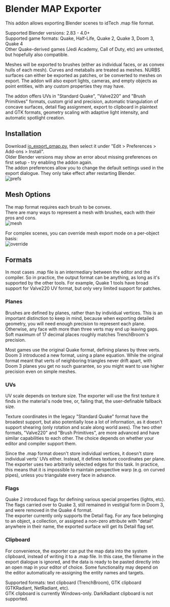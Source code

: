 # Blender MAP Exporter

This addon allows exporting Blender scenes to idTech .map file format.

Supported Blender versions: 2.83 - 4.0+  
Supported game formats: Quake, Half-Life, Quake 2, Quake 3, Doom 3, Quake 4  
Other Quake-derived games (Jedi Academy, Call of Duty, etc) are untested, but hopefully also compatible.

Meshes will be exported to brushes (either as individual faces, or as convex hulls of each mesh). Curves and metaballs are treated as meshes. NURBS surfaces can either be exported as patches, or be converted to meshes on export. The addon will also export lights, cameras, and empty objects as point entities, with any custom properties they may have.

The addon offers UVs in "Standard Quake", "Valve220" and "Brush Primitives" formats, custom grid and precision, automatic triangulation of concave surfaces, detail flag assignment, export to clipboard in plaintext and GTK formats, geometry scaling with adaptive light intensity, and automatic spotlight creation.


## Installation
Download [io_export_qmap.py](https://github.com/c-d-a/io_export_qmap/raw/master/io_export_qmap.py), then select it under "Edit > Preferences > Add-ons > Install".  
Older Blender versions may show an error about missing preferences on first setup - try enabling the addon again.  
The addon preferences allow you to change the default settings used in the export dialogue. They only take effect after restarting Blender.  
![prefs](https://user-images.githubusercontent.com/55441216/211974555-07463f1c-f5a6-4b94-90e4-abfb86a8aba9.png)


## Mesh Options
The map format requires each brush to be convex.  
There are many ways to represent a mesh with brushes, each with their pros and cons.  
![mesh](https://user-images.githubusercontent.com/55441216/187100469-4b5e427d-c0ab-420b-aa68-8abb5e55ddb0.gif)

For complex scenes, you can override mesh export mode on a per-object basis:  
![override](https://user-images.githubusercontent.com/55441216/211972711-d9cb4629-8ee1-41fa-8a00-831bee7d14ff.png)



## Formats
In most cases .map file is an intermediary between the editor and the compiler. So in practice, the output format can be anything, as long as it's supported by the other tools. For example, Quake 1 tools have broad support for Valve220 UV format, but only very limited support for patches.

### Planes
Brushes are defined by planes, rather than by individual vertices. This is an important distinction to keep in mind, because when exporting detailed geometry, you will need enough precision to represent each plane. Otherwise, any face with more than three verts may end up leaving gaps. Soft maximum of 17 decimal places roughly matches TrenchBroom's precision.  

Most games use the original Quake format, defining planes by three verts. Doom 3 introduced a new format, using a plane equation. While the original format meant that verts of neighboring triangles never drift apart, with Doom 3 planes you get no such guarantee, so you might want to use higher precision even on simple meshes.

### UVs
UV scale depends on texture size. The exporter will use the first texture it finds in the material's node tree, or, failing that, the user-definable fallback size.

Texture coordinates in the legacy "Standard Quake" format have the broadest support, but also potentially lose a lot of information, as it doesn't support shearing (only rotation and scale along world axes). The two other formats, "Valve220" and "Brush Primitives", are more advanced and have similar capabilities to each other. The choice depends on whether your editor and compiler support them.

Since the .map format doesn't store individual vertices, it doesn't store individual verts' UVs either. Instead, it defines texture coordinates per plane. The exporter uses two arbitrarily selected edges for this task. In practice, this means that it is impossible to maintain perspective warp (e.g. on curved pipes), unless you triangulate every face in advance.

### Flags
Quake 2 introduced flags for defining various special properties (lights, etc). The flags carried over to Quake 3, still remained in vestigial form in Doom 3, and were removed in the Quake 4 format.  
The exporter currently only supports the Detail flag. For any face belonging to an object, a collection, or assigned a non-zero attribute with "detail" anywhere in their name, the exported surface will get its Detail flag set.

### Clipboard
For convenience, the exporter can put the map data into the system clipboard, instead of writing it to a .map file. In this case, the filename in the export dialogue is ignored, and the data is ready to be pasted directly into an open map in your editor of choice. Some functionality may depend on the editor automatically re-assigning the entity names and targets.

Supported formats: text clipboard (TrenchBroom), GTK clipboard (GTKRadiant, NetRadiant, etc).  
GTK clipboard is currently Windows-only. DarkRadiant clipboard is not supported.
